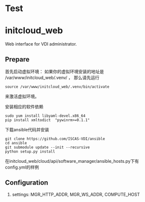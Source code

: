 # Test
# initcloud_web
Web interface for VDI administrator.

## Prepare
首先启动虚拟环境：
如果你的虚拟环境安装的地址是  /var/www/initcloud_web/.venv/ ， 那么请先运行 
```shell
source /var/www/initcloud_web/.venv/bin/activate
```
来激活虚拟环境。

安装相应的软件依赖
```shell
sudo yum install libyaml-devel.x86_64
pip install xmltodict  "pywinrm>=0.1.1"
```

下载ansible代码并安装
```shell
git clone https://github.com/ISCAS-VDI/ansible
cd ansible 
git submodule update --init --recursive
python setup.py install
```
在initcloud_web/cloud/api/software_manager/ansible_hosts.py下有config.yml的样例

## Configuration
1. settings: MGR_HTTP_ADDR, MGR_WS_ADDR, COMPUTE_HOST
